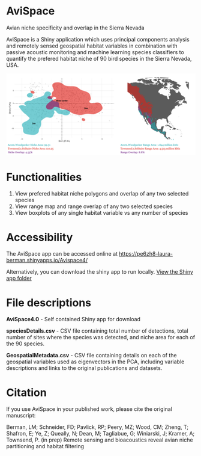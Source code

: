 # AviSpace
Avian niche specificity and overlap in the Sierra Nevada

AviSpace is a Shiny application which uses principal components analysis and remotely sensed geospatial habitat variables in combination with passive acoustic monitoring and machine learning species classifiers to quantify the prefered habitat niche of 90 bird species in the Sierra Nevada, USA. 

![AviSpace cover image](images/AviSpaceCoverImage.png)

# Functionalities

1. View prefered habitat niche polygons and overlap of any two selected species
2. View range map and range overlap of any two selected species
3. View boxplots of any single habitat variable vs any number of species

# Accessibility

The AviSpace app can be accessed online at https://pe6zh8-laura-berman.shinyapps.io/Avispace4/ 

Alternatively, you can download the shiny app to run locally. [View the Shiny app folder](AviSpace4.0/)

# File descriptions

**AviSpace4.0** - Self contained Shiny app for download

**speciesDetails.csv**  - CSV file containing total number of detections, total number of sites where the species was detected, and niche area for each of the 90 species.

**GeospatialMetadata.csv** - CSV file containing details on each of the geospatial variables used as eigenvectors in the PCA, including variable descriptions and links to the original publications and datasets.

# Citation

If you use AviSpace in your published work, please cite the original manuscript:

Berman, LM; Schneider, FD; Pavlick, RP; Peery, MZ; Wood, CM; Zheng, T; Shafron, E; Ye, Z; Queally, N; Dean, M; Tagliabue, G; Winiarski, J; Kramer, A; Townsend, P. (in prep) Remote sensing and bioacoustics reveal avian niche partitioning and habitat filtering

